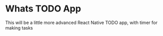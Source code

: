 <h1>Whats TODO App</h1>
<p>This will be a little more advanced React Native TODO app, with timer for making tasks</p>
